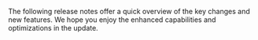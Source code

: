 The following release notes offer a quick overview of the key changes and new features. We hope you enjoy the enhanced capabilities and optimizations in the update.
